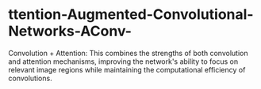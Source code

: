 # ttention-Augmented-Convolutional-Networks-AConv-
Convolution + Attention: This combines the strengths of both convolution and attention mechanisms, improving the network's ability to focus on relevant image regions while maintaining the computational efficiency of convolutions.

